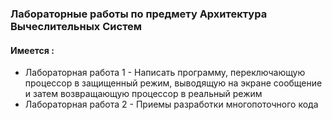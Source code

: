 ### Лабораторные работы по предмету Архитектура Вычеслительных Систем
#### Имеется : 
* Лабораторная работа 1 - Написать программу, переключающую процессор в защищенный режим, выводящую на экране сообщение и затем возвращающую процессор в реальный режим
* Лабораторная работа 2 - Приемы разработки многопоточного кода
